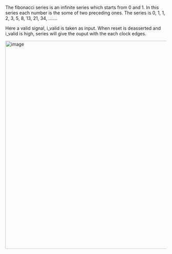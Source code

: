 The fibonacci series is an infinite series which starts from 0 and 1. In this series each number is the some of two preceding ones. 
The series is 0, 1, 1, 2, 3, 5, 8, 13, 21, 34, .......

Here a valid signal, i_valid is taken as input. When reset is deasserted and i_valid is high, series will give the ouput with the each clock edges. 

<img width="650" alt="image" src="https://github.com/user-attachments/assets/189712e7-1d65-4c10-8425-81b9b91428d0">
